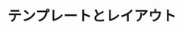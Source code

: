 ---
title: テンプレートとレイアウト
menu:
  sidebar:
    name: テンプレートとレイアウト
    identifier: template
    parent: hugo
    weight: 30
---